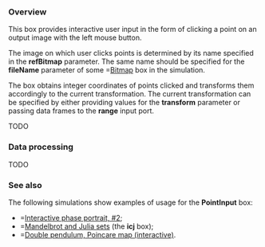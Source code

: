### Overview

This box provides interactive user input in the form of clicking a point on an output image with the left mouse button.

The image on which user clicks points is determined by its name specified in the **refBitmap** parameter.
The same name should be specified for the **fileName** parameter of some =[Bitmap](/doc#box/Bitmap) box in the simulation.

The box obtains integer coordinates of points clicked and transforms them accordingly to the current transformation.
The current transformation can be specified by either providing values for the **transform** parameter or passing data
frames to the **range** input port.

TODO

### Data processing

TODO

### See also

The following simulations show examples of usage for the **PointInput** box:
* =[Interactive phase portrait, #2](/editor?sim=interactive-phase-portrait-2);
* =[Mandelbrot and Julia sets](/editor?sim=mandelbrot-and-julia) (the **icj** box);
* =[Double pendulum, Poincare map (interactive)](/editor?sim=double-pendulum-psec-interactive).

